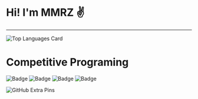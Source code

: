 # Hi! I'm MMRZ ✌

---

<!--
![GitHub Stats Card](https://github-readme-stats.vercel.app/api?username=Memories-of-Sun-and-Moon&count_private=true)
-->
![Top Languages Card](https://github-readme-stats.vercel.app/api/top-langs/?username=Memories-of-Sun-and-Moon)


# Competitive Programing

![Badge](https://cp-logo.vercel.app/atcoder/M3_cp?logo=true)
![Badge](https://cp-logo.vercel.app/codeforces/MMRZ?logo=true)
![Badge](https://cp-logo.vercel.app/yukicoder/MMRZ?logo=true)
![Badge](https://cp-logo.vercel.app/leetcode/MMRZ?logo=true)

![GitHub Extra Pins](https://github-readme-stats.vercel.app/api/pin/?username=Memories-of-Sun-and-Moon&repo=cp_templates)
